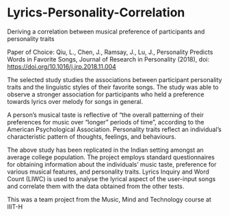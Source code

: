 # Lyrics-Personality-Correlation
Deriving a correlation between musical preference of participants and personality traits

Paper of Choice: Qiu, L., Chen, J., Ramsay, J., Lu, J., Personality Predicts Words in Favorite Songs, Journal of Research in Personality (2018), doi: <link>https://doi.org/10.1016/j.jrp.2018.11.004</link>

The selected study studies the associations between participant personality traits and the linguistic styles of their favorite songs. The study was able to observe a stronger association for participants who held a preference towards lyrics over melody for songs in general.

A person’s musical taste is reflective of “the overall patterning of their preferences for music over “longer” periods of time”, according to the American Psychological Association. Personality traits reflect an individual’s characteristic pattern of thoughts, feelings, and behaviours. 

The above study has been replicated in the Indian setting amongst an average college population. The project employs standard questionnaires for obtaining information about the individuals’ music taste, preference for various musical features, and personality traits. Lyrics Inquiry and Word Count (LIWC) is used to analyse the lyrical aspect of the user-input songs and correlate them with the data obtained from the other tests. 

This was a team project from the Music, Mind and Technology course at IIIT-H
